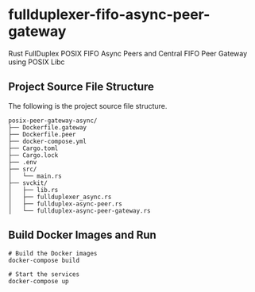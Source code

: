 # fullduplexer-fifo-async-peer-gateway
Rust FullDuplex POSIX FIFO Async Peers and Central FIFO Peer Gateway using POSIX Libc

## Project Source File Structure
The following is the project source file structure.

```shell
posix-peer-gateway-async/
├── Dockerfile.gateway
├── Dockerfile.peer
├── docker-compose.yml
├── Cargo.toml
├── Cargo.lock
├── .env
├── src/
│   └── main.rs
├── svckit/
│   ├── lib.rs
│   ├── fullduplexer_async.rs
│   ├── fullduplex-async-peer.rs
│   └── fullduplex-async-peer-gateway.rs
```


## Build Docker Images and Run

```shell
# Build the Docker images
docker-compose build

# Start the services
docker-compose up
```
